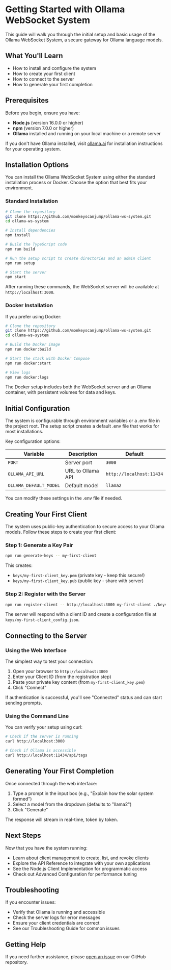 # Getting Started with Ollama WebSocket System

This guide will walk you through the initial setup and basic usage of the Ollama WebSocket System, a secure gateway for Ollama language models.

## What You'll Learn

- How to install and configure the system
- How to create your first client
- How to connect to the server
- How to generate your first completion

## Prerequisites

Before you begin, ensure you have:

- **Node.js** (version 16.0.0 or higher)
- **npm** (version 7.0.0 or higher)
- **Ollama** installed and running on your local machine or a remote server

If you don't have Ollama installed, visit [ollama.ai](https://ollama.ai) for installation instructions for your operating system.

## Installation Options

You can install the Ollama WebSocket System using either the standard installation process or Docker. Choose the option that best fits your environment.

### Standard Installation

```bash
# Clone the repository
git clone https://github.com/monkeyscanjump/ollama-ws-system.git
cd ollama-ws-system

# Install dependencies
npm install

# Build the TypeScript code
npm run build

# Run the setup script to create directories and an admin client
npm run setup

# Start the server
npm start
```

After running these commands, the WebSocket server will be available at `http://localhost:3000`.

### Docker Installation

If you prefer using Docker:

```bash
# Clone the repository
git clone https://github.com/monkeyscanjump/ollama-ws-system.git
cd ollama-ws-system

# Build the Docker image
npm run docker:build

# Start the stack with Docker Compose
npm run docker:start

# View logs
npm run docker:logs
```

The Docker setup includes both the WebSocket server and an Ollama container, with persistent volumes for data and keys.

## Initial Configuration

The system is configurable through environment variables or a .env file in the project root. The setup script creates a default .env file that works for most installations.

Key configuration options:

| Variable | Description | Default |
|----------|-------------|---------|
| `PORT` | Server port | `3000` |
| `OLLAMA_API_URL` | URL to Ollama API | `http://localhost:11434` |
| `OLLAMA_DEFAULT_MODEL` | Default model | `llama2` |

You can modify these settings in the .env file if needed.

## Creating Your First Client

The system uses public-key authentication to secure access to your Ollama models. Follow these steps to create your first client:

### Step 1: Generate a Key Pair

```bash
npm run generate-keys -- my-first-client
```

This creates:

- `keys/my-first-client_key.pem` (private key - keep this secure!)
- `keys/my-first-client_key.pub` (public key - share with server)

### Step 2: Register with the Server

```bash
npm run register-client -- http://localhost:3000 my-first-client ./keys/my-first-client_key.pub
```

The server will respond with a client ID and create a configuration file at `keys/my-first-client_config.json`.

## Connecting to the Server

### Using the Web Interface

The simplest way to test your connection:

1. Open your browser to `http://localhost:3000`
2. Enter your Client ID (from the registration step)
3. Paste your private key content (from `my-first-client_key.pem`)
4. Click "Connect"

If authentication is successful, you'll see "Connected" status and can start sending prompts.

### Using the Command Line

You can verify your setup using curl:

```bash
# Check if the server is running
curl http://localhost:3000

# Check if Ollama is accessible
curl http://localhost:11434/api/tags
```

## Generating Your First Completion

Once connected through the web interface:

1. Type a prompt in the input box (e.g., "Explain how the solar system formed")
2. Select a model from the dropdown (defaults to "llama2")
3. Click "Generate"

The response will stream in real-time, token by token.

## Next Steps

Now that you have the system running:

- Learn about client management to create, list, and revoke clients
- Explore the API Reference to integrate with your own applications
- See the Node.js Client Implementation for programmatic access
- Check out Advanced Configuration for performance tuning

## Troubleshooting

If you encounter issues:

- Verify that Ollama is running and accessible
- Check the server logs for error messages
- Ensure your client credentials are correct
- See our Troubleshooting Guide for common issues

## Getting Help

If you need further assistance, please [open an issue](https://github.com/monkeyscanjump/ollama-ws-system/issues) on our GitHub repository.
